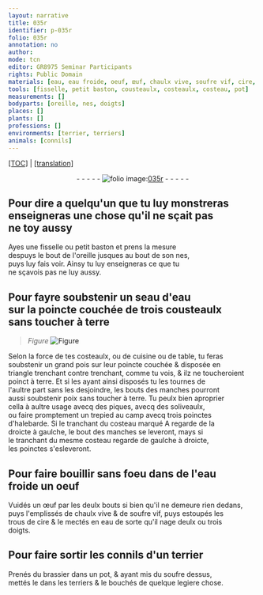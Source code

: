```yaml
---
layout: narrative
title: 035r
identifier: p-035r
folio: 035r
annotation: no
author:
mode: tcn
editor: GR8975 Seminar Participants
rights: Public Domain
materials: [eau, eau froide, oeuf, œuf, chaulx vive, soufre vif, cire, brassier, soufre]
tools: [fisselle, petit baston, cousteaulx, costeaulx, costeau, pot]
measurements: []
bodyparts: [oreille, nes, doigts]
places: []
plants: []
professions: []
environments: [terrier, terriers]
animals: [connils]
---
```


 <p><a href="{{ site.baseurl }}/normalized/">[TOC]</a> | <a href="{{ site.baseurl }}/texts/p-035r_tl/" target="_blank">[translation]</a></p><div class="folio" align="center">- - - - - <a href="http://gallica.bnf.fr/ark:/12148/btv1b10500001g/f75.image" target="_blank"><img src="https://cu-mkp.github.io/2017-workshop-edition/assets/photo-icon.png" alt="folio image: " style="display:inline-block; margin-bottom:-3px;"/>035r</a> - - - - - </div>  
  

## Pour dire a quelqu'un que tu luy <span class="del">monstreras</span><br/> enseigneras une chose qu'il ne sçait pas<br/> ne toy aussy

 
Ayes une <span class="tl">fisselle</span> ou <span class="tl">petit baston</span> et prens la mesure<br/> despuys le bout de l'<span class="bp">oreille</span> jusques au bout de son <span class="bp">nes</span>,<br/> puys luy fais voir. Ainsy tu luy enseigneras ce que tu<br/> ne sçavois pas ne luy aussy.
 
 
  

## Pour fayre soubstenir un seau d'<span class="m">eau</span><br/> sur la poincte couchée de trois <span class="tl">cousteaulx</span><br/> sans toucher à terre

 
> *Figure*
> <a href="https://drive.google.com/open?id=0B9-oNrvWdlO5SGstUTZ6TFRnUjg" target="_blank"><img src="https://cu-mkp.github.io/GR8975-edition/assets/photo-icon.png" alt="Figure" style="display:inline-block; margin-bottom:-3px;"/></a>
 
Selon la force de tes <span class="tl">costeaulx</span>, ou de cuisine ou de table, tu feras<br/> soubstenir un grand pois sur leur poincte couchée & disposée en<br/> triangle trenchant contre trenchant, co<span class="exp">mm</span>e tu vois, & ilz ne toucheroient<br/> poinct à terre. Et si les ayant ainsi disposés tu les tournes de<br/> l'aultre part sans les desjoindre, les bouts des manches pourro<span class="exp">n</span>t<br/> aussi soubstenir poix sans toucher à terre. Tu peulx bien aproprier<br/> cella à aultre usage avecq des piques, avecq des soliveaulx,<br/> ou faire promptem<span class="exp">ent</span> un trepied au camp avecq trois poinctes<br/> d'halebarde. Si le tranchant du <span class="tl">costeau</span> marqué A regarde de la<br/> droicte à gaulche, le bout des manches se leveront, mays si<br/> le tranchant du mesme <span class="tl">costeau</span> regarde de gaulche à droicte,<br/> les poinctes s'esleveront.
 
 
  

## Pour faire bouillir sans foeu dans de l'<span class="m">eau<br/> froide</span> un <span class="m">oeuf</span>

 
Vuidés un <span class="m">œuf</span> par les deulx bouts si bien qu'il ne demeure rien dedans,<br/> puys l'emplissés de <span class="m">chaulx vive</span> & de <span class="m">soufre vif</span>, puys estoupés les<br/> trous de <span class="m">cire</span> & le mectés en <span class="m">eau</span> de sorte qu'il nage deulx ou trois<br/> <span class="bp">doigts</span>.
 
 
  

## Pour faire sortir les <span class="al">connils</span> d'un <span class="env">terrier</span>

 
Prenés du <span class="m">brassier</span> dans un <span class="tl">pot</span>, & ayant mis du <span class="m">soufre</span> dessus,<br/> mettés le dans les <span class="env">terriers</span> & le bouchés de quelque legiere chose.
 
 